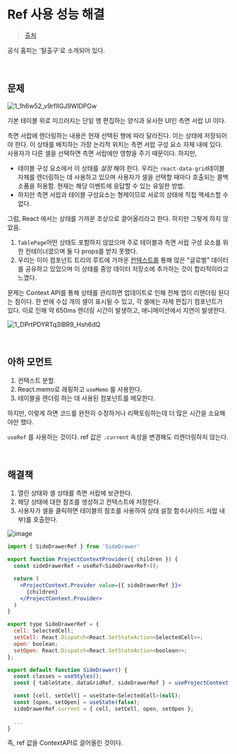 # Ref 사용 성능 해결

> [출처](https://betterprogramming.pub/how-to-useref-to-fix-react-performance-issues-4d92a8120c09)

공식 홈피는 '탈출구'로 소개되어 있다.

<br/>

## 문제

![1_1h6w52_v9rflIGJ9WlDPGw](https://github.com/pozafly/TIL/assets/59427983/2e21a035-7ccd-4a28-b8bd-3bf17e5bdb80)

기본 테이블 위로 미끄러지는 단일 행 편집하는 양식과 유사한 UI인 측면 서랍 UI 이다.

측면 서랍에 렌더링하는 내용은 현재 선택된 행에 따라 달라진다. 이는 상태에 저장되어야 한다. 이 상태를 배치하는 가장 논리적 위치는 측면 서랍 구성 요소 자체 내에 있다. 사용자가 다른 셀을 선택하면 측면 서랍에만 영향을 주기 때문이다. 하지만,

- 테이블 구성 요소에서 이 상태를 *설정* 해야 한다. 우리는 `react-data-grid`테이블 자체를 렌더링하는 데 사용하고 있으며 사용자가 셀을 선택할 때마다 호출되는 콜백 소품을 허용함. 현재는 해당 이벤트에 응답할 수 있는 유일한 방법.
- 하지만 측면 서랍과 테이블 구성요소는 형제이므로 서로의 상태에 직접 액세스할 수 없다.

그럼, React 에서는 상태를 가까운 조상으로 끌어올리라고 한다. 하지만 그렇게 하지 않았음.

1. `TablePage`어떤 상태도 포함하지 않았으며 주로 테이블과 측면 서랍 구성 요소를 위한 컨테이너였으며 둘 다 props를 받지 못했다.
2. 우리는 이미 컴포넌트 트리의 루트에 가까운 [컨텍스트를](https://reactjs.org/docs/context.html) 통해 많은 "글로벌" 데이터를 공유하고 있었으며 이 상태를 중앙 데이터 저장소에 추가하는 것이 합리적이라고 느꼈다.

문제는 Context API를 통해 상태를 관리하면 업데이트로 인해 전체 앱이 리렌더링 된다는 점이다. 한 번에 수십 개의 셀이 표시될 수 있고, 각 셀에는 자체 편집기 컴포넌트가 있다. 이로 인해 약 650ms 렌더링 시간이 발생하고, 애니메이션에서 지연이 발생한다.

![1_DPrtPDYRTq3IBR9_Hsh6dQ](https://github.com/pozafly/TIL/assets/59427983/9f55ad6b-1caa-4fc5-ba6f-917ad15ef96a)

<br/>

## 아하 모먼트

1. 컨텍스트 분할.
2. React.memo로 래핑하고 `useMemo` 를 사용한다.
3. 테이블을 렌더링 하는 데 사용된 컴포넌트를 메모한다.

하지만, 이렇게 하면 코드를 완전히 수정하거나 리팩토링하는데 더 많은 시간을 소요해야만 했다.

`useRef` 를 사용하는 것이다. ref 값은 `.current` 속성을 변경해도 리렌더링하지 않는다.

<br/>

## 해결책

1. 열린 상태와 셀 상태를 측면 서랍에 보관한다.
2. 해당 상태에 대한 참조를 생성하고 컨텍스트에 저장한다.
3. 사용자가 셀을 클릭하면 테이블의 참조를 사용하여 상태 설정 함수(사이드 서랍 내부)를 호출한다.

![image](https://github.com/pozafly/TIL/assets/59427983/62103538-b926-46e7-ae00-199431075e5b)

```jsx
import { SideDrawerRef } from 'SideDrawer'

export function ProjectContextProvider({ children }) {
  const sideDrawerRef = useRef<SideDrawerRef>();

  return (
    <ProjectContext.Provider value={{ sideDrawerRef }}>
      {children}
    </ProjectContext.Provider>
  )
}
```

```jsx
export type SideDrawerRef = {
  cell: SelectedCell;
  setCell: React.Dispatch<React.SetStateAction<SelectedCell>>;
  open: boolean;
  setOpen: React.Dispatch<React.SetStateAction<boolean>>;
};

export default function SideDrawer() {
  const classes = useStyles();
  const { tableState, dataGridRef, sideDrawerRef } = useProjectContext();

  const [cell, setCell] = useState<SelectedCell>(null);
  const [open, setOpen] = useState(false);
  sideDrawerRef.current = { cell, setCell, open, setOpen };
  
  ...
}
```

즉, ref 값을 ContextAPI로 끌어올린 것이다.
